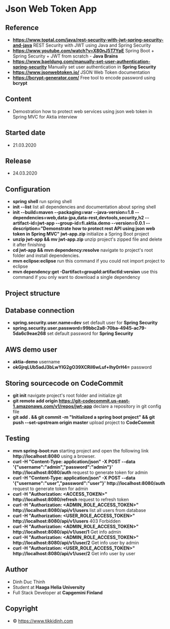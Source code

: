 # Json Web Token App

## Reference
- **https://www.toptal.com/java/rest-security-with-jwt-spring-security-and-java** REST Security with JWT using Java and Spring Security
- **https://www.youtube.com/watch?v=X80nJ5T7YpE** Spring Boot + Spring Security + JWT from scratch - **Java Brains**
- **https://www.baeldung.com/manually-set-user-authentication-spring-security** Manually set user authentication in **Spring Security**
- **https://www.jsonwebtoken.io/** JSON Web Token documentation
- **https://bcrypt-generator.com/** Free tool to encode password using **bcrypt**

## Content
- Demostration how to protect web services using json web token in Spring MVC for Aktia interview

## Started date
- 21.03.2020

## Release
- 24.03.2020

## Configuration
- **spring shell** run spring shell
- **init --list** list all dependencies and documentation about spring shell
- **init --build=maven --packaging=war --java-version=1.8 --dependencies=web,data-jpa,data-rest,devtools,security,h2 --artifact-id=jwt-app --group-id=fi.aktia.demo --version=0.0.1 --description="Demonstrate how to protect rest API using json web token in Spring MVC" jwt-app.zip** initialize a Spring Boot project
- **unzip jwt-app && mv jwt-app.zip** unzip project's zipped file and delete it after finishing
- **cd jwt-app && mvn dependency:resolve** navigate to project's root folder and install dependencies.
- **mvn eclipse:eclipse** run this command if you could not import project to eclipse
- **mvn dependency:get -Dartifact=groupId:artifactId:version** use this command if you only want to download a single dependency

## Project structure

  
## Database connection
- **spring.security.user.name=dev** set default user for **Spring Security**
- **spring.security.user.password=99bbc2a8-70ba-4945-ac79-5da6c9eae268** set default password for **Spring Security**

## AWS demo user
- **aktia-demo** username
- **okGjrqLUb5adJ3bLwYlG2gO39XCRiI6wLuf+lhy0rH4=** password

## Storing sourcecode on CodeCommit
- **git init** navigate project's root folder and initialize git
- **git remote add origin https://git-codecommit.us-east-1.amazonaws.com/v1/repos/jwt-app** declare a repository in git config file
- **git add . && git commit -m "Initialized a spring boot project" && git push --set-upstream origin master** upload project to **CodeCommit** 

## Testing
- **mvn spring-boot:run** starting project and open the following link **http://localhost:8080** using a browser.
- **curl -H "Content-Type: application/json" -X POST --data '{"username":"admin","password":"admin"}' http://localhost:8080/auth** request to generate token for admin
- **curl -H "Content-Type: application/json" -X POST --data '{"username":"user","password":"user"}' http://localhost:8080/auth** request to generate token for admin
- **curl -H "Authorization: <ACCESS_TOKEN>" http://localhost:8080/refresh** request to refresh token
- **curl -H "Authorization: <ADMIN_ROLE_ACCESS_TOKEN>" http://localhost:8080/api/v1/users** list all users from database
- **curl -H "Authorization: <USER_ROLE_ACCESS_TOKEN>" http://localhost:8080/api/v1/users** 403 Forbidden
- **curl -H "Authorization: <ADMIN_ROLE_ACCESS_TOKEN>" http://localhost:8080/api/v1/user/1** Get info admin
- **curl -H "Authorization: <ADMIN_ROLE_ACCESS_TOKEN>" http://localhost:8080/api/v1/user/2** Get info user by admin
- **curl -H "Authorization: <USER_ROLE_ACCESS_TOKEN>" http://localhost:8080/api/v1/user/2** Get info user by user
 

## Author
- Dinh Duc Thinh
- Student at **Haaga Helia University**
- Full Stack Developer at **Capgemini Finland**

## Copyright
- © https://www.tikkidinh.com